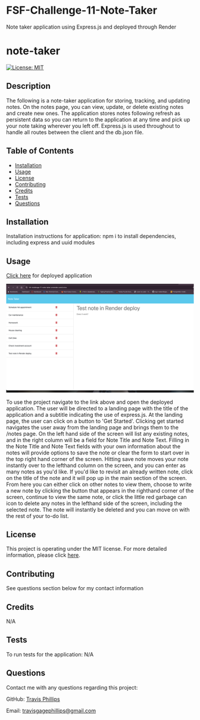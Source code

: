 # FSF-Challenge-11-Note-Taker

Note taker application using Express.js and deployed through Render

# note-taker
[![License: MIT](https://img.shields.io/badge/License-MIT-yellow.svg)](https://opensource.org/licenses/MIT)

## Description
The following is a note-taker application for storing, tracking, and updating notes. On the notes page, you can view, update, or delete existing notes and create new ones. The application stores notes following refresh as persistent data so you can return to the application at any time and pick up your note taking wherever you left off. Express.js is used throughout to handle all routes between the client and the db.json file.

## Table of Contents
* [Installation](#installation)
* [Usage](#usage)
* [License](#license)
* [Contributing](#contributing)
* [Credits](#credits)
* [Tests](#tests)
* [Questions](#questions)

## Installation
Installation instructions for application:
npm i to install dependencies, including express and uuid modules

## Usage
[Click here](https://note-taker-z0v0.onrender.com/) for deployed application

![Screenshot of application](./images/Deployed%20Note%20Taker.png)

To use the project navigate to the link above and open the deployed application.  The user will be directed to a landing page with the title of the application and a subtitle indicating the use of express.js.  At the landing page, the user can click on a button to 'Get Started'. Clicking get started navigates the user away from the landing page and brings them to the /notes page.  On the left hand side of the screen will list any existing notes, and in the right column will be a field for Note Title and Note Text. Filling in the Note Title and Note Text fields with your own information about the notes will provide options to save the note or clear the form to start over in the top right hand corner of the screen.  Hitting save note moves your note instantly over to the lefthand column on the screen, and you can enter as many notes as you'd like.  If you'd like to revisit an already written note, click on the title of the note and it will pop up in the main section of the screen.  From here you can either click on other notes to view them, choose to write a new note by clicking the button that appears in the righthand corner of the screen, continue to view the same note, or click the little red garbage can icon to delete any notes in the lefthand side of the screen, including the selected note.  The note will instantly be deleted and you can move on with the rest of your to-do list.

## License
This project is operating under the MIT license.  For more detailed information, please click [here](https://opensource.org/license/mit).

## Contributing
See questions section below for my contact information

## Credits
N/A

## Tests
To run tests for the application:
N/A

## Questions
Contact me with any questions regarding this project:

GitHub: [Travis Phillips](https://github.com/travisgage)

Email: travisgagephillips@gmail.com
